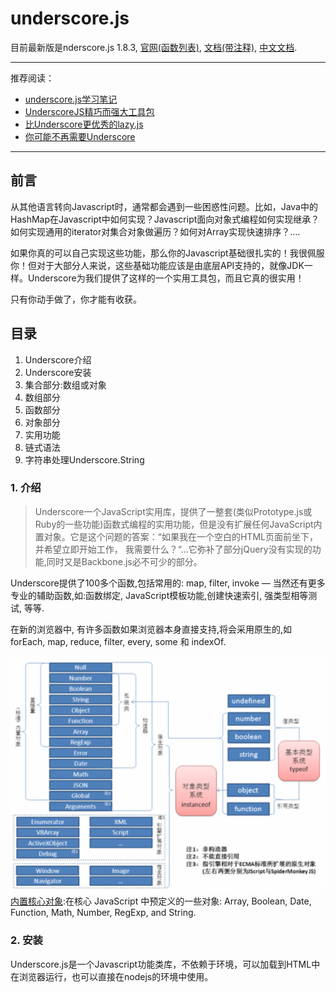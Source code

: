 underscore.js
================
目前最新版是nderscore.js 1.8.3, [官网(函数列表)](http://underscorejs.org/), [文档(带注释)](http://underscorejs.org/docs/underscore.html), [中文文档](http://www.css88.com/doc/underscore/).



----
推荐阅读：
- [underscore.js学习笔记](http://www.tuicool.com/articles/rUzya2)
- [UnderscoreJS精巧而强大工具包](http://blog.fens.me/nodejs-underscore/)
- [比Underscore更优秀的lazy.js](http://danieltao.com/lazy.js/)
- [你可能不再需要Underscore](http://www.css88.com/archives/5710)
---


## 前言

从其他语言转向Javascript时，通常都会遇到一些困惑性问题。比如，Java中的HashMap在Javascript中如何实现？Javascript面向对象式编程如何实现继承？如何实现通用的iterator对集合对象做遍历？如何对Array实现快速排序？….

如果你真的可以自己实现这些功能，那么你的Javascript基础很扎实的！我很佩服你！但对于大部分人来说，这些基础功能应该是由底层API支持的，就像JDK一样。Underscore为我们提供了这样的一个实用工具包，而且它真的很实用！

只有你动手做了，你才能有收获。

## 目录

1. Underscore介绍
1. Underscore安装
1. 集合部分:数组或对象
1. 数组部分
1. 函数部分
1. 对象部分
1. 实用功能
1. 链式语法
1. 字符串处理Underscore.String


### 1. 介绍


> Underscore一个JavaScript实用库，提供了一整套(类似Prototype.js或 Ruby的一些功能)函数式编程的实用功能，但是没有扩展任何JavaScript内置对象。它是这个问题的答案：“如果我在一个空白的HTML页面前坐下， 并希望立即开始工作， 我需要什么？“...它弥补了部分jQuery没有实现的功能,同时又是Backbone.js必不可少的部分。


Underscore提供了100多个函数,包括常用的: map, filter, invoke — 当然还有更多专业的辅助函数,如:函数绑定, JavaScript模板功能,创建快速索引, 强类型相等测试, 等等.

在新的浏览器中, 有许多函数如果浏览器本身直接支持,将会采用原生的,如 forEach, map, reduce, filter, every, some 和 indexOf.

![js内置核心对象](data/javascript/images/js001.png)
[内置核心对象](https://developer.mozilla.org/zh-CN/docs/Web/JavaScript/Guide/Predefined_Core_Objects):在核心 JavaScript 中预定义的一些对象: Array, Boolean, Date, Function, Math, Number, RegExp, and String.




### 2. 安装

Underscore.js是一个Javascript功能类库，不依赖于环境，可以加载到HTML中在浏览器运行，也可以直接在nodejs的环境中使用。





